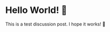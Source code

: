 <!-- 
author: philip-gai
repository: https://github.com/philip-gai/repost-demo
team: https://github.com/orgs/elastico-group/teams/everyone
category: https://github.com/philip-gai/repost-demo/discussions/categories/announcements
-->

# Hello World! 👋

This is a test discussion post. I hope it works! 🤞
